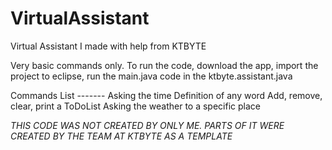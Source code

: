 # VirtualAssistant
Virtual Assistant I made with help from KTBYTE

Very basic commands only. 
To run the code, download the app, import the project to eclipse, run the main.java code in the ktbyte.assistant.java

Commands List -------
Asking the time
Definition of any word
Add, remove, clear, print a ToDoList
Asking the weather to a specific place


*THIS CODE WAS NOT CREATED BY ONLY ME. PARTS OF IT WERE CREATED BY THE TEAM AT KTBYTE AS A TEMPLATE*
